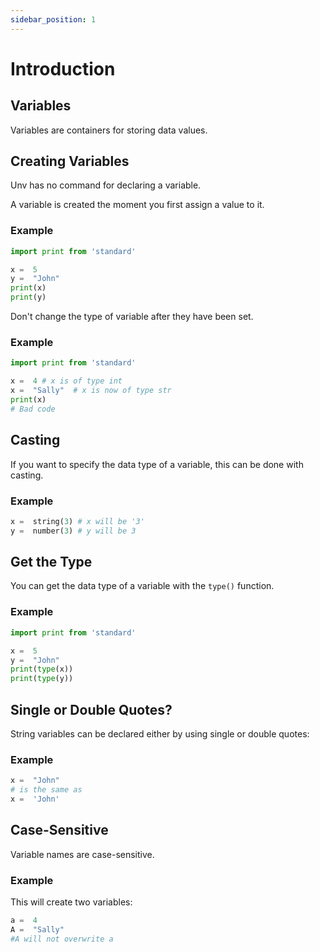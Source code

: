 ```yaml
---
sidebar_position: 1
---
```


# Introduction

## Variables

Variables are containers for storing data values.

## Creating Variables

Unv has no command for declaring a variable.

A variable is created the moment you first assign a value to it.

### Example

```py
import print from 'standard'

x =  5
y =  "John"
print(x)
print(y)
```

Don't change the type of variable after they have been set.

### Example

```py
import print from 'standard'

x =  4 # x is of type int
x =  "Sally"  # x is now of type str
print(x)
# Bad code
```

## Casting

If you want to specify the data type of a variable, this can be done with casting.

### Example

```py
x =  string(3) # x will be '3'
y =  number(3) # y will be 3
```

## Get the Type

You can get the data type of a variable with the `type()` function.

### Example

```py
import print from 'standard'

x =  5
y =  "John"
print(type(x))
print(type(y))
```

## Single or Double Quotes?

String variables can be declared either by using single or double quotes:

### Example

```py
x =  "John"
# is the same as
x =  'John'
```

## Case-Sensitive

Variable names are case-sensitive.

### Example

This will create two variables:

```py
a =  4
A =  "Sally"
#A will not overwrite a
```
